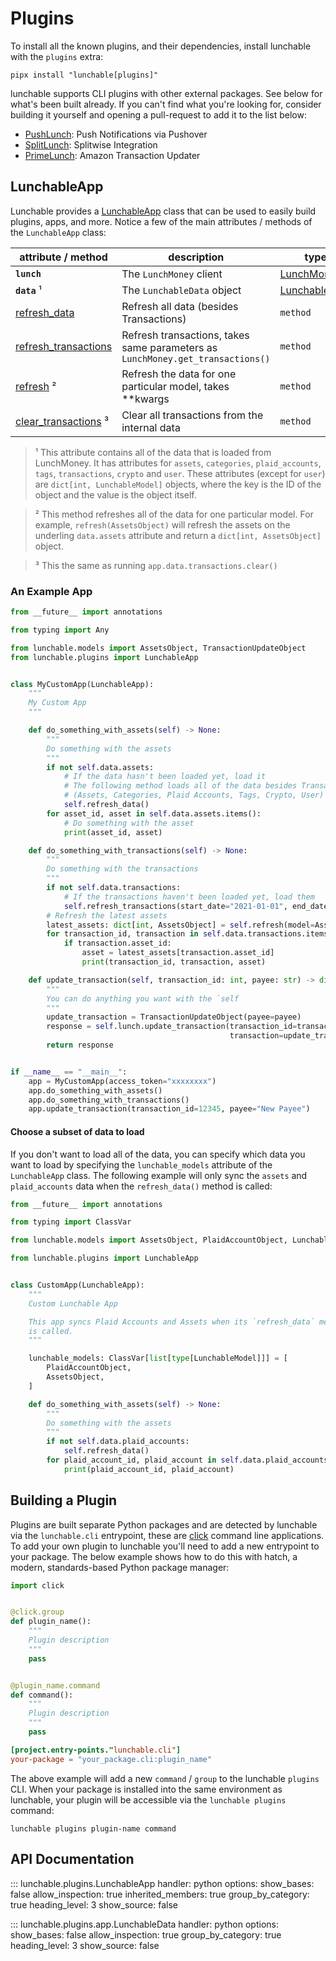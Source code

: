 # Plugins

To install all the known plugins, and their dependencies, install
lunchable with the `plugins` extra:

```shell
pipx install "lunchable[plugins]"
```

lunchable supports CLI plugins with other external packages. See below for what's been built already.
If you can't find what you're looking for, consider building it yourself and opening a pull-request
to add it to the list below:

- [PushLunch](pushlunch.md): Push Notifications via Pushover
- [SplitLunch](splitlunch.md): Splitwise Integration
- [PrimeLunch](primelunch.md): Amazon Transaction Updater

## LunchableApp

Lunchable provides a [LunchableApp](#lunchable.plugins.LunchableApp)
class that can be used to easily build plugins, apps,
and more. Notice a few of the main attributes / methods of the `LunchableApp` class:

 attribute / method                                                           | description                                                                    | type
------------------------------------------------------------------------------|--------------------------------------------------------------------------------|-------------------------------------------------------
 **`lunch`**                                                                  | The `LunchMoney` client                                                        | [LunchMoney](../interacting.md#lunchmoney)
 **`data`** ¹                                                                 | The `LunchableData` object                                                     | [LunchableData](#lunchable.plugins.app.LunchableData)
 [refresh_data](#lunchable.plugins.LunchableApp.refresh_data)                 | Refresh all data (besides Transactions)                                        | `method`
 [refresh_transactions](#lunchable.plugins.LunchableApp.refresh_transactions) | Refresh transactions, takes same parameters as `LunchMoney.get_transactions()` | `method`
 [refresh](#lunchable.plugins.LunchableApp.refresh) ²                         | Refresh the data for one particular model, takes **kwargs                      | `method`
 [clear_transactions](#lunchable.plugins.LunchableApp.clear_transactions) ³     | Clear all transactions from the internal data                                  | `method`

> ¹ This attribute contains all of the data that is loaded from LunchMoney. It has attributes
> for `assets`, `categories`, `plaid_accounts`, `tags`, `transactions`, `crypto` and `user`.
> These attributes (except for `user`) are `dict[int, LunchableModel]` objects, where the key is
> the ID of the object and the value is the object itself.

> ² This method refreshes all of the data for one particular model. For example,
> `refresh(AssetsObject)` will refresh the assets on the underling `data.assets`
>  attribute and return a `dict[int, AssetsObject]` object.

> ³ This the same as running `app.data.transactions.clear()`

### An Example App

```python
from __future__ import annotations

from typing import Any

from lunchable.models import AssetsObject, TransactionUpdateObject
from lunchable.plugins import LunchableApp


class MyCustomApp(LunchableApp):
    """
    My Custom App
    """

    def do_something_with_assets(self) -> None:
        """
        Do something with the assets
        """
        if not self.data.assets:
            # If the data hasn't been loaded yet, load it
            # The following method loads all of the data besides Transactions
            # (Assets, Categories, Plaid Accounts, Tags, Crypto, User)
            self.refresh_data()
        for asset_id, asset in self.data.assets.items():
            # Do something with the asset
            print(asset_id, asset)

    def do_something_with_transactions(self) -> None:
        """
        Do something with the transactions
        """
        if not self.data.transactions:
            # If the transactions haven't been loaded yet, load them
            self.refresh_transactions(start_date="2021-01-01", end_date="2021-01-31")
        # Refresh the latest assets
        latest_assets: dict[int, AssetsObject] = self.refresh(model=AssetsObject)
        for transaction_id, transaction in self.data.transactions.items():
            if transaction.asset_id:
                asset = latest_assets[transaction.asset_id]
                print(transaction_id, transaction, asset)

    def update_transaction(self, transaction_id: int, payee: str) -> dict[str, Any]:
        """
        You can do anything you want with the `self
        """
        update_transaction = TransactionUpdateObject(payee=payee)
        response = self.lunch.update_transaction(transaction_id=transaction_id,
                                                 transaction=update_transaction)
        return response


if __name__ == "__main__":
    app = MyCustomApp(access_token="xxxxxxxx")
    app.do_something_with_assets()
    app.do_something_with_transactions()
    app.update_transaction(transaction_id=12345, payee="New Payee")
```

#### Choose a subset of data to load

If you don't want to load all of the data, you can specify which data you want to load by
specifying the `lunchable_models` attribute of the `LunchableApp` class. The following example
will only sync the `assets` and `plaid_accounts` data when the `refresh_data()` method is called:

```python
from __future__ import annotations

from typing import ClassVar

from lunchable.models import AssetsObject, PlaidAccountObject, LunchableModel

from lunchable.plugins import LunchableApp


class CustomApp(LunchableApp):
    """
    Custom Lunchable App

    This app syncs Plaid Accounts and Assets when its `refresh_data` method
    is called.
    """

    lunchable_models: ClassVar[list[type[LunchableModel]]] = [
        PlaidAccountObject,
        AssetsObject,
    ]

    def do_something_with_assets(self) -> None:
        """
        Do something with the assets
        """
        if not self.data.plaid_accounts:
            self.refresh_data()
        for plaid_account_id, plaid_account in self.data.plaid_accounts.items():
            print(plaid_account_id, plaid_account)
```

## Building a Plugin

Plugins are built separate Python packages and are detected by lunchable via
the `lunchable.cli` entrypoint, these are
[click](https://github.com/pallets/click/) command line applications.
To add your own plugin to lunchable you'll need to add a new entrypoint to
your package. The below example shows how to do this with hatch, a modern,
standards-based Python package manager:

```python
import click


@click.group
def plugin_name():
    """
    Plugin description
    """
    pass


@plugin_name.command
def command():
    """
    Plugin description
    """
    pass
```

```toml
[project.entry-points."lunchable.cli"]
your-package = "your_package.cli:plugin_name"
```

The above example will add a new `command` / `group` to the lunchable `plugins` CLI. When
your package is installed into the same environment as lunchable, your plugin will be
accessible via the `lunchable plugins` command:

```shell
lunchable plugins plugin-name command
```

## API Documentation

::: lunchable.plugins.LunchableApp
    handler: python
    options:
        show_bases: false
        allow_inspection: true
        inherited_members: true
        group_by_category: true
        heading_level: 3
        show_source: false

::: lunchable.plugins.app.LunchableData
    handler: python
    options:
        show_bases: false
        allow_inspection: true
        group_by_category: true
        heading_level: 3
        show_source: false
